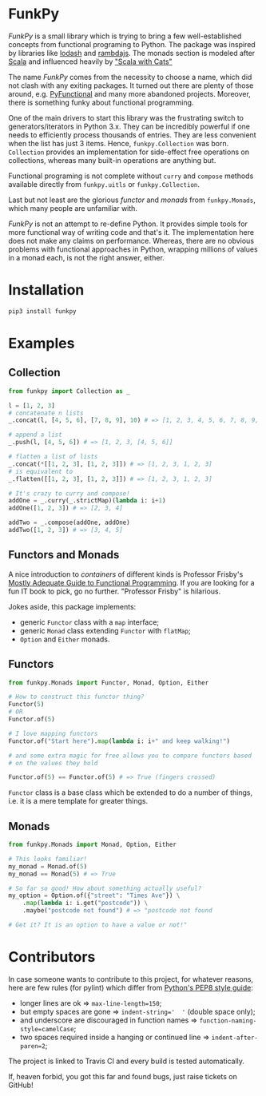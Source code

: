 # FunkPy
_FunkPy_ is a small library which is trying to bring a few well-established concepts from functional programing to Python. The package was inspired by libraries like [lodash](https://lodash.com/) and [rambdajs](http://ramdajs.com/). The monads section is modeled after [Scala](https://www.scala-lang.org/) and influenced heavily by ["Scala with Cats"](https://underscore.io/books/scala-with-cats/)

The name _FunkPy_ comes from the necessity to choose a name, which did not clash with any exiting packages. It turned out there are plenty of those around, e.g. [PyFunctional](https://github.com/EntilZha/PyFunctional) and many more abandoned projects. Moreover, there is something funky about functional programming.

One of the main drivers to start this library was the frustrating switch to generators/iterators in Python 3.x. They can be incredibly powerful if one needs to efficiently process thousands of entries. They are less convenient when the list has just 3 items. Hence, `funkpy.Collection` was born. `Collection` provides an implementation for side-effect free operations on collections, whereas many built-in operations are anything but.

Functional programing is not complete without `curry` and `compose` methods available directly from `funkpy.uitls` or `funkpy.Collection`.

Last but not least are the glorious _functor_ and _monads_ from `funkpy.Monads`, which many people are unfamiliar with.  

_FunkPy_ is not an attempt to re-define Python. It provides simple tools for more functional way of writing code and that's it. The implementation here does not make any claims on performance. Whereas, there are no obvious problems with functional approaches in Python, wrapping millions of values in a monad each, is not the right answer, either.

# Installation
```bash
pip3 install funkpy
```

# Examples

## Collection

```python
from funkpy import Collection as _

l = [1, 2, 3]
# concatenate n lists
_.concat(l, [4, 5, 6], [7, 8, 9], 10) # => [1, 2, 3, 4, 5, 6, 7, 8, 9, 10]

# append a list
_.push(l, [4, 5, 6]) # => [1, 2, 3, [4, 5, 6]]

# flatten a list of lists
_.concat(*[[1, 2, 3], [1, 2, 3]]) # => [1, 2, 3, 1, 2, 3]
# is equivalent to
_.flatten([[1, 2, 3], [1, 2, 3]]) # => [1, 2, 3, 1, 2, 3]

# It's crazy to curry and compose!
addOne = _.curry(_.strictMap)(lambda i: i+1)
addOne([1, 2, 3]) # => [2, 3, 4]

addTwo = _.compose(addOne, addOne)
addTwo([1, 2, 3]) # => [3, 4, 5]
```

## Functors and Monads
A nice introduction to _containers_ of different kinds is Professor Frisby's [Mostly Adequate Guide to Functional Programming](https://github.com/MostlyAdequate/mostly-adequate-guide). If you are looking for a fun IT book to pick, go no further. "Professor Frisby" is hilarious. 

Jokes aside, this package implements:
* generic `Functor` class with a `map` interface;
* generic `Monad` class extending `Functor` with `flatMap`;
* `Option` and `Either` monads.

## Functors
```python
from funkpy.Monads import Functor, Monad, Option, Either

# How to construct this functor thing? 
Functor(5)
# OR
Functor.of(5)

# I love mapping functors
Functor.of("Start here").map(lambda i: i+" and keep walking!")

# and some extra magic for free allows you to compare functors based 
# on the values they hold

Functor.of(5) == Functor.of(5) # => True (fingers crossed) 

```

`Functor` class is a base class which be extended to do a number of things, i.e. it is a mere template for greater things.

## Monads
```python
from funkpy.Monads import Monad, Option, Either

# This looks familiar!
my_monad = Monad.of(5)
my_monad == Monad(5) # => True

# So far so good! How about something actually useful?
my_option = Option.of({"street": "Times Ave"}) \
    .map(lambda i: i.get("postcode")) \
    .maybe("postcode not found") # => "postcode not found

# Get it? It is an option to have a value or not!"
```

# Contributors
In case someone wants to contribute to this project, for whatever reasons, here are few rules (for pylint) which differ from [Python's PEP8 style guide](https://www.python.org/dev/peps/pep-0008/):

* longer lines are ok  => `max-line-length=150`;
* but empty spaces are gone => `indent-string='  '` (double space only);
* and underscore are discouraged in function names => `function-naming-style=camelCase`;
* two spaces required inside a hanging or continued line => `indent-after-paren=2`;

The project is linked to Travis CI and every build is tested automatically.

If, heaven forbid, you got this far and found bugs, just raise tickets on GitHub!
